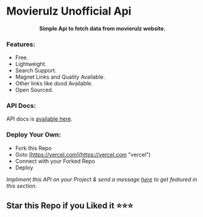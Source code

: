 # Movierulz Unofficial Api

<h4 align="center">
Simple Api to fetch data from movierulz website.
</h4>

### Features:

- Free.
- Lightweight.
- Search Support.
- Magnet Links and Quality Available.
- Other links like dood Available.
- Open Sourced.

### API Docs:

API docs is [available here](https://github.com/iseshu/movierulz/wiki).


### Deploy Your Own:

- Fork this Repo
- Goto  [https://vercel.com](https://vercel.com "vercel")
- Connect with your Forked Repo
- Deploy


_Impliment this API on your Project & send a message [here](https://t.me/yssprojects "here") to get featured in this section._
## Star this Repo if you Liked it ⭐⭐⭐
